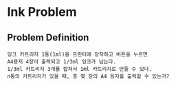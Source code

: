 # Ink Problem

## Problem Definition
```
잉크 카트리지 1통(1ml)을 프린터에 장착하고 버튼을 누르면 
A4용지 4장이 출력되고 1/3ml 잉크가 남는다.
1/3ml 카트리지 3개를 합쳐서 1ml 카트리지로 만들 수 있다.
n통의 카트리지가 있을 때, 총 몇 장의 A4 용지를 출력할 수 있는가?
```